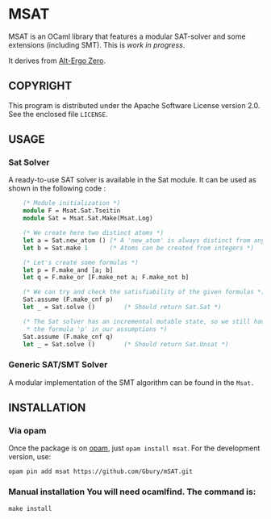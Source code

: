 # MSAT

MSAT is an OCaml library that features a modular SAT-solver and some
extensions (including SMT). This is *work in progress*.


It derives from [Alt-Ergo Zero](http://cubicle.lri.fr/alt-ergo-zero).


## COPYRIGHT

This program is distributed under the Apache Software License version
2.0. See the enclosed file `LICENSE`.


## USAGE

### Sat Solver

A ready-to-use SAT solver is available in the Sat module. It can be used
as shown in the following code :

```ocaml
    (* Module initialization *)
    module F = Msat.Sat.Tseitin
    module Sat = Msat.Sat.Make(Msat.Log)

    (* We create here two distinct atoms *)
    let a = Sat.new_atom () (* A 'new_atom' is always distinct from any other atom *)
    let b = Sat.make 1      (* Atoms can be created from integers *)

    (* Let's create some formulas *)
    let p = F.make_and [a; b]
    let q = F.make_or [F.make_not a; F.make_not b]

    (* We can try and check the satisfiability of the given formulas *)
    Sat.assume (F.make_cnf p)
    let _ = Sat.solve ()        (* Should return Sat.Sat *)

    (* The Sat solver has an incremental mutable state, so we still have
     * the formula 'p' in our assumptions *)
    Sat.assume (F.make_cnf q)
    let _ = Sat.solve ()        (* Should return Sat.Unsat *)
```

### Generic SAT/SMT Solver

A modular implementation of the SMT algorithm can be found in the `Msat.`

## INSTALLATION

### Via opam

Once the package is on [opam](http://opam.ocaml.org), just `opam install msat`.
For the development version, use:

    opam pin add msat https://github.com/Gbury/mSAT.git

### Manual installation You will need ocamlfind. The command is:

    make install



